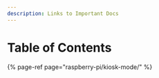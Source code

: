 ```yaml
---
description: Links to Important Docs
---
```


# Table of Contents

{% page-ref page="raspberry-pi/kiosk-mode/" %}




